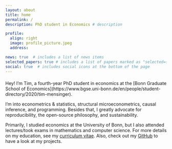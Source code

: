 ```yaml
---
layout: about
title: home
permalink: /
description: PhD student in Economics # description

profile:
  align: right
  image: profile_picture.jpeg
  address:

news: true  # includes a list of news items
selected_papers: true # includes a list of papers marked as "selected={true}"
social: true  # includes social icons at the bottom of the page
---
```

<div style="line-height:50%;">
    <br>
</div>
Hey! I’m Tim, a fourth-year PhD student in economics at the [Bonn Graduate School of
Economics](https://www.bgse.uni-bonn.de/en/people/student-directory/2020/tim-mensinger).

I’m into econometrics & statistics, structural microeconometrics, causal
inference, and programming. Besides that, I greatly advocate for reproducibility, the
open-source philosophy, and sustainability.

Primarily, I studied economics at the University of Bonn, but I also attended
lectures/took exams in mathematics and computer science. For more details on my
education, see my [curriculum vitae](/cv/). Also, check out my
[GitHub](https://github.com/timmens) to have a look at my projects.
